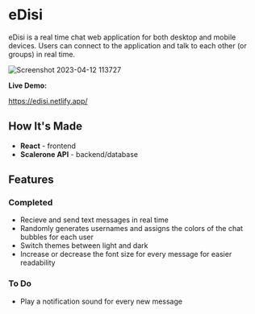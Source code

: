 # eDisi

eDisi is a real time chat web application for both desktop and mobile devices. Users can connect to the application and talk to each other (or groups) in real time. 

![Screenshot 2023-04-12 113727](https://user-images.githubusercontent.com/74252988/231418727-cb6df074-b766-4dfd-9df8-9c22a3d895c4.png)

**Live Demo:**

https://edisi.netlify.app/

## How It's Made
 - **React** - frontend
 - **Scalerone API** - backend/database


## Features

### Completed
 - Recieve and send text messages in real time
 - Randomly generates usernames and assigns the colors of the chat bubbles for each user
 - Switch themes between light and dark
 - Increase or decrease the font size for every message for easier readability

### To Do
 - Play a notification sound for every new message

